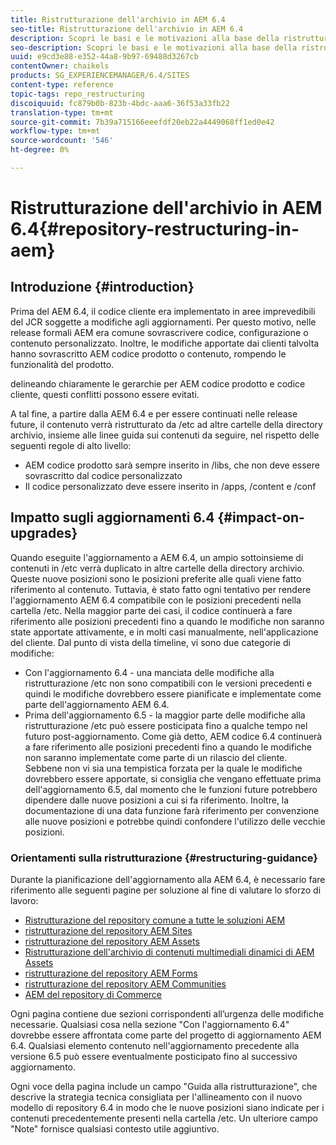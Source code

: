 ```yaml
---
title: Ristrutturazione dell'archivio in AEM 6.4
seo-title: Ristrutturazione dell'archivio in AEM 6.4
description: Scopri le basi e le motivazioni alla base della ristrutturazione del repository in AEM 6.4
seo-description: Scopri le basi e le motivazioni alla base della ristrutturazione del repository in AEM 6.4
uuid: e9cd3e88-e352-44a8-9b97-69488d3267cb
contentOwner: chaikels
products: SG_EXPERIENCEMANAGER/6.4/SITES
content-type: reference
topic-tags: repo_restructuring
discoiquuid: fc879b0b-823b-4bdc-aaa6-36f53a33fb22
translation-type: tm+mt
source-git-commit: 7b39a715166eeefdf20eb22a4449068ff1ed0e42
workflow-type: tm+mt
source-wordcount: '546'
ht-degree: 0%

---
```



# Ristrutturazione dell&#39;archivio in AEM 6.4{#repository-restructuring-in-aem}

## Introduzione {#introduction}

Prima del AEM 6.4, il codice cliente era implementato in aree imprevedibili del JCR soggette a modifiche agli aggiornamenti. Per questo motivo, nelle release formali AEM era comune sovrascrivere codice, configurazione o contenuto personalizzato. Inoltre, le modifiche apportate dai clienti talvolta hanno sovrascritto AEM codice prodotto o contenuto, rompendo le funzionalità del prodotto.

delineando chiaramente le gerarchie per AEM codice prodotto e codice cliente, questi conflitti possono essere evitati.

A tal fine, a partire dalla AEM 6.4 e per essere continuati nelle release future, il contenuto verrà ristrutturato da /etc ad altre cartelle della directory archivio, insieme alle linee guida sui contenuti da seguire, nel rispetto delle seguenti regole di alto livello:

* AEM codice prodotto sarà sempre inserito in /libs, che non deve essere sovrascritto dal codice personalizzato
* Il codice personalizzato deve essere inserito in /apps, /content e /conf

## Impatto sugli aggiornamenti 6.4 {#impact-on-upgrades}

Quando eseguite l&#39;aggiornamento a AEM 6.4, un ampio sottoinsieme di contenuti in /etc verrà duplicato in altre cartelle della directory archivio. Queste nuove posizioni sono le posizioni preferite alle quali viene fatto riferimento al contenuto. Tuttavia, è stato fatto ogni tentativo per rendere l&#39;aggiornamento AEM 6.4 compatibile con le posizioni precedenti nella cartella /etc. Nella maggior parte dei casi, il codice continuerà a fare riferimento alle posizioni precedenti fino a quando le modifiche non saranno state apportate attivamente, e in molti casi manualmente, nell&#39;applicazione del cliente. Dal punto di vista della timeline, vi sono due categorie di modifiche:

* Con l&#39;aggiornamento 6.4 - una manciata delle modifiche alla ristrutturazione /etc non sono compatibili con le versioni precedenti e quindi le modifiche dovrebbero essere pianificate e implementate come parte dell&#39;aggiornamento AEM 6.4.
* Prima dell&#39;aggiornamento 6.5 - la maggior parte delle modifiche alla ristrutturazione /etc può essere posticipata fino a qualche tempo nel futuro post-aggiornamento. Come già detto, AEM codice 6.4 continuerà a fare riferimento alle posizioni precedenti fino a quando le modifiche non saranno implementate come parte di un rilascio del cliente. Sebbene non vi sia una tempistica forzata per la quale le modifiche dovrebbero essere apportate, si consiglia che vengano effettuate prima dell&#39;aggiornamento 6.5, dal momento che le funzioni future potrebbero dipendere dalle nuove posizioni a cui si fa riferimento. Inoltre, la documentazione di una data funzione farà riferimento per convenzione alle nuove posizioni e potrebbe quindi confondere l&#39;utilizzo delle vecchie posizioni.

### Orientamenti sulla ristrutturazione {#restructuring-guidance}

Durante la pianificazione dell&#39;aggiornamento alla AEM 6.4, è necessario fare riferimento alle seguenti pagine per soluzione al fine di valutare lo sforzo di lavoro:

* [Ristrutturazione del repository comune a tutte le soluzioni AEM](/help/sites-deploying/all-repository-restructuring-in-aem-6-4.md)
* [ristrutturazione del repository AEM Sites](/help/sites-deploying/sites-repository-restructuring-in-aem-6-4.md)
* [ristrutturazione del repository AEM Assets](/help/sites-deploying/assets-repository-restructuring-in-aem-6-4.md)
* [Ristrutturazione dell&#39;archivio di contenuti multimediali dinamici di AEM Assets](/help/sites-deploying/dynamicmedia-repository-restructuring-in-aem-6-4.md)
* [ristrutturazione del repository AEM Forms](/help/sites-deploying/forms-repository-restructuring-in-aem-6-4.md)
* [ristrutturazione del repository AEM Communities](/help/sites-deploying/communities-repository-restructuring-in-aem-6-4.md)
* [AEM del repository di Commerce](/help/sites-deploying/ecommerce-repository-restructuring-in-aem-6-4.md)

Ogni pagina contiene due sezioni corrispondenti all’urgenza delle modifiche necessarie. Qualsiasi cosa nella sezione &quot;Con l&#39;aggiornamento 6.4&quot; dovrebbe essere affrontata come parte del progetto di aggiornamento AEM 6.4. Qualsiasi elemento contenuto nell&#39;aggiornamento precedente alla versione 6.5 può essere eventualmente posticipato fino al successivo aggiornamento.

Ogni voce della pagina include un campo &quot;Guida alla ristrutturazione&quot;, che descrive la strategia tecnica consigliata per l&#39;allineamento con il nuovo modello di repository 6.4 in modo che le nuove posizioni siano indicate per i contenuti precedentemente presenti nella cartella /etc. Un ulteriore campo &quot;Note&quot; fornisce qualsiasi contesto utile aggiuntivo.
